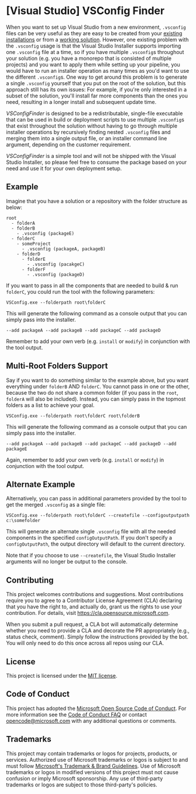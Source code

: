 # [Visual Studio] VSConfig Finder

When you want to set up Visual Studio from a new environment, `.vsconfig` files can be very useful as they are easy to be created from your [existing installations](https://learn.microsoft.com/en-us/visualstudio/install/import-export-installation-configurations?view=vs-2022) or from a [working solution](https://devblogs.microsoft.com/setup/configure-visual-studio-across-your-organization-with-vsconfig/). However, one existing problem with the `.vsconfig` usage is that the Visual Studio Installer supports importing one `.vsconfig` file at a time, so if you have multiple `.vsconfig`s throughout your solution (e.g. you have a monorepo that is consisted of multiple projects) and you want to apply them while setting up your pipeline, you would have to run an installer operation as many times as you'd want to use the different `.vsconfig`s. One way to get around this problem is to generate a single `.vsconfig` yourself that you put on the root of the solution, but this approach still has its own issues: For example, if you're only interested in a subset of the solution, you'll install far more components than the ones you need, resulting in a longer install and subsequent update time.

_VSConfigFinder_ is designed to be a redistributable, single-file executable that can be used in build or deployment scripts to use multiple `.vsconfig`s that exist throughout the solution without having to go through multiple installer operations by recursively finding nested `.vsconfig` files and merging them into a single output file, or an installer command line argument, depending on the customer requirement.

_VSConfigFinder_ is a simple tool and will not be shipped with the Visual Studio Installer, so please feel free to consume the package based on your need and use it for your own deployment setup.

## Example

Imagine that you have a solution or a repository with the folder structure as below:

```
root
  - folderA
  - folderB
    - .vsconfig (packageE)
  - folderC
    - someProject
      - .vsconfig (packageA, packageB)
    - folderD
      - folderE
        - .vsconfig (pacakgeC)
      - folderF
        - .vsconfig (packageD)
```

If you want to pass in all the components that are needed to build & run `folderC`, you could run the tool with the following parameters:

`VSConfig.exe --folderpath root\folderC`

This will generate the following command as a console output that you can simply pass into the installer.

`--add packageA --add packageB --add packageC --add packageD`

Remember to add your own verb (e.g. `install` or `modify`) in conjunction with the tool output.

## Multi-Root Folders Support

Say if you want to do something similar to the example above, but you want everything under `folderB` AND `folderC`. You cannot pass in one or the other, because the two do not share a common folder (if you pass in the `root`, `folderA` will also be included). Instead, you can simply pass in the topmost folders as a list to achieve your goal.

`VSConfig.exe --folderpath root\folderC root\folderB`

This will generate the following command as a console output that you can simply pass into the installer.

`--add packageA --add packageB --add packageC --add packageD --add packageE`

Again, remember to add your own verb (e.g. `install` or `modify`) in conjunction with the tool output.

## Alternate Example

Alternatively, you can pass in additional parameters provided by the tool to get the merged `.vsconfig` as a single file:

`VSConfig.exe --folderpath root\folderC --createfile --configoutputpath c:\somefolder`

This will generate an alternate single `.vsconfig` file with all the needed components in the specified `configOutputPath`. If you don't specify a `configOutputPath`, the output directory will default to the current directory.

Note that if you choose to use `--createfile`, the Visual Studio Installer arguments will no longer be output to the console.

## Contributing

This project welcomes contributions and suggestions.  Most contributions require you to agree to a
Contributor License Agreement (CLA) declaring that you have the right to, and actually do, grant us
the rights to use your contribution. For details, visit https://cla.opensource.microsoft.com.

When you submit a pull request, a CLA bot will automatically determine whether you need to provide
a CLA and decorate the PR appropriately (e.g., status check, comment). Simply follow the instructions
provided by the bot. You will only need to do this once across all repos using our CLA.

## License

This project is licensed under the [MIT license](LICENSE.txt).

## Code of Conduct

This project has adopted the [Microsoft Open Source Code of Conduct](https://opensource.microsoft.com/codeofconduct/).
For more information see the [Code of Conduct FAQ](https://opensource.microsoft.com/codeofconduct/faq/) or
contact [opencode@microsoft.com](mailto:opencode@microsoft.com) with any additional questions or comments.

## Trademarks

This project may contain trademarks or logos for projects, products, or services. Authorized use of Microsoft 
trademarks or logos is subject to and must follow 
[Microsoft's Trademark & Brand Guidelines](https://www.microsoft.com/en-us/legal/intellectualproperty/trademarks/usage/general).
Use of Microsoft trademarks or logos in modified versions of this project must not cause confusion or imply Microsoft sponsorship.
Any use of third-party trademarks or logos are subject to those third-party's policies.
